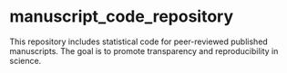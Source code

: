 # manuscript_code_repository
This repository includes statistical code for peer-reviewed published manuscripts. The goal is to promote transparency and reproducibility in science.
